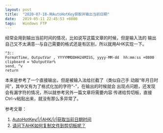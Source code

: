 ```yaml
---
layout: post
title:  "2020-07-18-用AutoHotKey获取并输出当前日期"
date:   2019-05-11 22:45:53 +0800
tags:   Windows FTP 
---
```



经常会用到输出当前时间的情况，比如说写这篇文章的时候，但是输入法的
输出自己又不太满意--与自己需要的格式还是有区别，所以就用AHK实现一下。
 
```
^3::
FormatTime, OutputVar , YYYYMMDDHH24MISS, yyyy-MM-dd  hh:mm:ss +0800
clipboard = %OutputVar%
send, ^v
return
```

本来是参考了一个直接输出，但是被输入法给拦截了（类似自己手
动敲“年月日时间”，其中又有为了格式化加的字符“-”，在输出的时候就会
出现点问题，还发现会有漏字符的情况，所以就参考另外一篇文章将需要内容
传递给剪切板，直接Ctrl-v粘贴出来，就没有那么多异常了。

参考文章：
1. [AutoHotKey/|/|AHK/|/|获取当前日期时间][01]
2. [请问下AHK如何复制文件到剪切板呢？][02]

[01]:https://blog.csdn.net/The_Time_Runner/article/details/84317066
[02]:https://www.zhihu.com/question/49411101/answer/466874158

